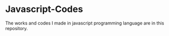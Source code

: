 # Javascript-Codes
The works and codes I made in javascript programming language are in this repository.
